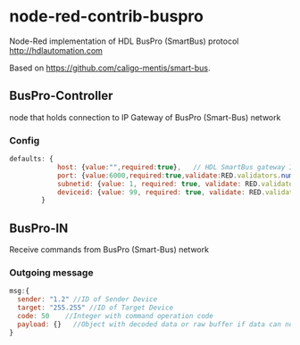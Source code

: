 # node-red-contrib-buspro
Node-Red implementation of HDL BusPro (SmartBus) protocol http://hdlautomation.com

Based on https://github.com/caligo-mentis/smart-bus.

## BusPro-Controller
node that holds connection to IP Gateway of BusPro (Smart-Bus) network

### Config
```js
defaults: {
            host: {value:"",required:true},   // HDL SmartBus gateway IP 
            port: {value:6000,required:true,validate:RED.validators.number()},    // and port, default: 6000 
            subnetid: {value: 1, required: true, validate: RED.validators.number()}, // Connector address in HDL network (Subnet ID)
            deviceid: {value: 99, required: true, validate: RED.validators.number()} // Connector address in HDL network (Device ID)
        }
```

## BusPro-IN 
Receive commands from BusPro (Smart-Bus) network

### Outgoing message
```js
msg:{
  sender: "1.2" //ID of Sender Device
  target: "255.255" //ID of Target Device
  code: 50    //Integer with command operation code
  payload: {}   //Object with decoded data or raw buffer if data can not be parsed automatically
}
```

